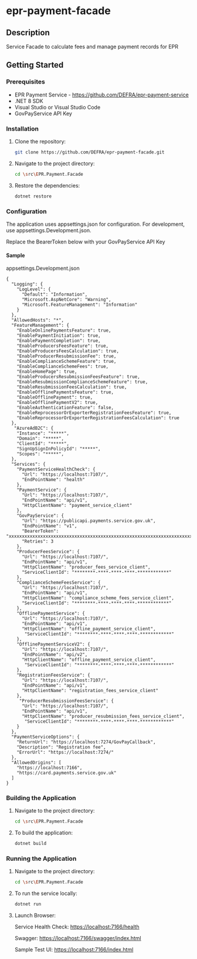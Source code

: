 # epr-payment-facade


## Description
Service Facade to calculate fees and manage payment records for EPR

## Getting Started

### Prerequisites
- EPR Payment Service - https://github.com/DEFRA/epr-payment-service
- .NET 8 SDK
- Visual Studio or Visual Studio Code
- GovPayService API Key

### Installation
1. Clone the repository:
    ```bash
    git clone https://github.com/DEFRA/epr-payment-facade.git
    ```
2. Navigate to the project directory:
    ```bash
    cd \src\EPR.Payment.Facade
    ```
3. Restore the dependencies:
    ```bash
    dotnet restore
    ```

### Configuration
The application uses appsettings.json for configuration. For development, use appsettings.Development.json.

Replace the BearerToken below with your GovPayService API Key

#### Sample 
appsettings.Development.json

```
{
  "Logging": {
    "LogLevel": {
      "Default": "Information",
      "Microsoft.AspNetCore": "Warning",
      "Microsoft.FeatureManagement": "Information"
    }
  },
  "AllowedHosts": "*",
  "FeatureManagement": {
    "EnableOnlinePaymentsFeature": true,
    "EnablePaymentInitiation": true,
    "EnablePaymentCompletion": true,
    "EnableProducersFeesFeature": true,
    "EnableProducersFeesCalculation": true,
    "EnableProducerResubmissionFee": true,
    "EnableComplianceSchemeFeature": true,
    "EnableComplianceSchemeFees": true,
    "EnableHomePage": true,
    "EnableProducersResubmissionFeesFeature": true,
    "EnableResubmissionComplianceSchemeFeature": true,
    "EnableResubmissionFeesCalculation": true,
    "EnableOfflinePaymentsFeature": true,
    "EnableOfflinePayment": true,
    "EnableOfflinePaymentV2": true,
    "EnableAuthenticationFeature": false,
    "EnableReprocessorOrExporterRegistrationFeesFeature": true,
    "EnableReprocessorOrExporterRegistrationFeesCalculation": true
  },
   "AzureAdB2C": {
    "Instance": "*****",
    "Domain": "*****",
    "ClientId": "*****",
    "SignUpSignInPolicyId": "*****",
    "Scopes": "*****",
  },
  "Services": {
    "PaymentServiceHealthCheck": {
      "Url": "https://localhost:7107/",
      "EndPointName": "health"
    },
    "PaymentService": {
      "Url": "https://localhost:7107/",
      "EndPointName": "api/v1",
      "HttpClientName": "payment_service_client"
    },
    "GovPayService": {
      "Url": "https://publicapi.payments.service.gov.uk",
      "EndPointName": "v1",
      "BearerToken": "xxxxxxxxxxxxxxxxxxxxxxxxxxxxxxxxxxxxxxxxxxxxxxxxxxxxxxxxxxxxxxxxxxxxxxxxxxxxxxxxxxxxxxx",
      "Retries": 3
    },
    "ProducerFeesService": {
      "Url": "https://localhost:7107/",
      "EndPointName": "api/v1",
      "HttpClientName": "producer_fees_service_client",
      "ServiceClientId": "********-****-****-****-************"
    },
    "ComplianceSchemeFeesService": {
      "Url": "https://localhost:7107/",
      "EndPointName": "api/v1",
      "HttpClientName": "compliance_scheme_fees_service_client",
      "ServiceClientId": "********-****-****-****-************"
    },
    "OfflinePaymentService": {
      "Url": "https://localhost:7107/",
      "EndPointName": "api/v1",
      "HttpClientName": "offline_payment_service_client",
       "ServiceClientId": "********-****-****-****-************"
    },
    "OfflinePaymentServiceV2": {
      "Url": "https://localhost:7107/",
      "EndPointName": "api/v2",
      "HttpClientName": "offline_payment_service_client",
       "ServiceClientId": "********-****-****-****-************"
    },
    "RegistrationFeesService": {
      "Url": "https://localhost:7107/",
      "EndPointName": "api/v1",
      "HttpClientName": "registration_fees_service_client"
    },
     "ProducerResubmissionFeesService": {
      "Url": "https://localhost:7107/",
      "EndPointName": "api/v1",
      "HttpClientName": "producer_resubmission_fees_service_client",
       "ServiceClientId": "********-****-****-****-************"
    }
  },
  "PaymentServiceOptions": {
    "ReturnUrl": "https://localhost:7274/GovPayCallback",
    "Description": "Registration fee",
    "ErrorUrl": "https://localhost:7274/"
  },
  "AllowedOrigins": [
    "https://localhost:7166",
    "https://card.payments.service.gov.uk"
  ]
}
```

### Building the Application
1. Navigate to the project directory:
    ```bash
    cd \src\EPR.Payment.Facade
    ```

2. To build the application:
    ```bash
    dotnet build
    ```

### Running the Application
1. Navigate to the project directory:
    ```bash
    cd \src\EPR.Payment.Facade
    ```
 
2. To run the service locally:
    ```bash
    dotnet run
    ```

3. Launch Browser:

    Service Health Check:
    [https://localhost:7166/health](https://localhost:7166/health)

    Swagger:
    [https://localhost:7166/swagger/index.html](https://localhost:7166/swagger/index.html)
    
    Sample Test UI:
    [https://localhost:7166/index.html](https://localhost:7166/index.html)